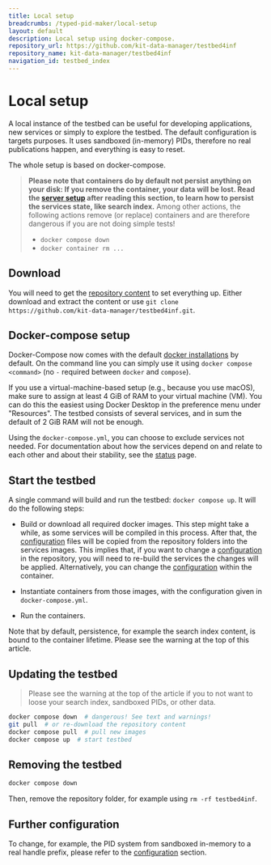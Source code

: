 ```yaml
---
title: Local setup
breadcrumbs: /typed-pid-maker/local-setup
layout: default
description: Local setup using docker-compose.
repository_url: https://github.com/kit-data-manager/testbed4inf
repository_name: kit-data-manager/testbed4inf
navigation_id: testbed_index
---
```


[status]: status.html

# Local setup


A local instance of the testbed can be useful for developing applications, new services or simply to explore the testbed.
The default configuration is targets purposes.
It uses sandboxed (in-memory) PIDs, therefore no real publications happen, and everything is easy to reset.

The whole setup is based on docker-compose.

> **Please note that containers do by default not persist anything on your disk: If you remove the container, your data will be lost. Read the [server setup](server-setup.html) after reading this section, to learn how to persist the services state, like search index.**
> Among other actions, the following actions remove (or replace) containers and are therefore dangerous if you are not doing simple tests!
>
> * `docker compose down`
> * `docker container rm ...`

## Download

You will need to get the [repository content](https://github.com/kit-data-manager/testbed4inf.git) to set everything up. Either download and extract the content or use `git clone https://github.com/kit-data-manager/testbed4inf.git`.

## Docker-compose setup

Docker-Compose now comes with the default [docker installations](https://docs.docker.com/get-docker/) by default.
On the command line you can simply use it using `docker compose <command>` (no `-` required between `docker` and `compose`).

If you use a virtual-machine-based setup (e.g., because you use macOS), make sure to assign at least 4 GiB of RAM to your virtual machine (VM). You can do this the easiest using Docker Desktop in the preference menu under "Resources". The testbed consists of several services, and in sum the default of 2 GiB RAM will not be enough.

Using the `docker-compose.yml`, you can choose to exclude services not needed. For documentation about how the services depend on and relate to each other and about their stability, see the [status] page.

## Start the testbed

A single command will build and run the testbed: `docker compose up`. It will do the following steps:

* Build or download all required docker images. This step might take a while, as some services will be compiled in this process. After that, the [configuration] files will be copied from the repository folders into the services images. This implies that, if you want to change a [configuration] in the repository, you will need to re-build the services the changes will be applied. Alternatively, you can change the [configuration] within the container.

* Instantiate containers from those images, with the configuration given in `docker-compose.yml`.
* Run the containers.

Note that by default, persistence, for example the search index content, is bound to the container lifetime. Please see the warning at the top of this article.

## Updating the testbed

> Please see the warning at the top of the article if you to not want to loose your search index, sandboxed PIDs, or other data.

```bash
docker compose down  # dangerous! See text and warnings!
git pull  # or re-download the repository content
docker compose pull  # pull new images
docker compose up  # start testbed
```

## Removing the testbed

```bash
docker compose down
```

Then, remove the repository folder, for example using `rm -rf testbed4inf`.

## Further configuration

[configuration]: configuration.html

To change, for example, the PID system from sandboxed in-memory to a real handle prefix, please refer to the [configuration] section.